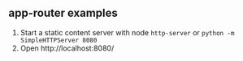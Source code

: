 ## app-router examples
1. Start a static content server with node `http-server` or `python -m SimpleHTTPServer 8080`
2. Open http://localhost:8080/